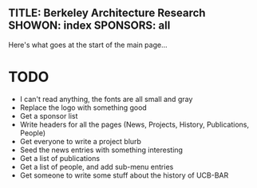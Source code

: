 TITLE: Berkeley Architecture Research
SHOWON: index
SPONSORS: all
------
Here's what goes at the start of the main page... 

# TODO
* I can't read anything, the fonts are all small and gray
* Replace the logo with something good
* Get a sponsor list
* Write headers for all the pages (News, Projects, History, Publications, People)
* Get everyone to write a project blurb
* Seed the news entries with something interesting
* Get a list of publications
* Get a list of people, and add sub-menu entries
* Get someone to write some stuff about the history of UCB-BAR 
